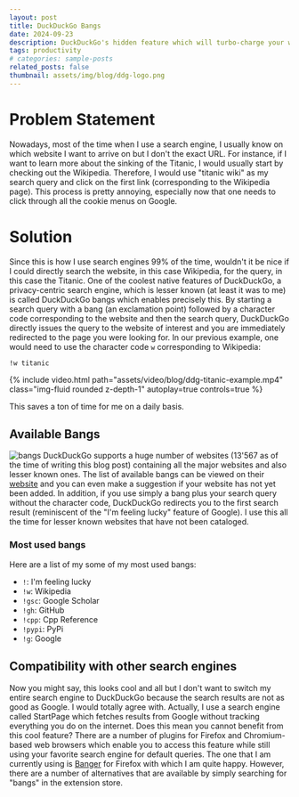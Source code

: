 ```yaml
---
layout: post
title: DuckDuckGo Bangs
date: 2024-09-23
description: DuckDuckGo's hidden feature which will turbo-charge your web searching
tags: productivity
# categories: sample-posts
related_posts: false
thumbnail: assets/img/blog/ddg-logo.png
---
```

# Problem Statement
Nowadays, most of the time when I use a search engine, I usually know on which website I want to arrive on but I don't the exact URL. For instance, if I want to learn more about the sinking of the Titanic, I would usually start by checking out the Wikipedia. Therefore, I would use "titanic wiki" as my search query and click on the first link (corresponding to the Wikipedia page). This process is pretty annoying, especially now that one needs to click through all the cookie menus on Google.
# Solution

Since this is how I use search engines 99% of the time, wouldn't it be nice if I could directly search the website, in this case Wikipedia, for the query, in this case the Titanic. One of the coolest native features of DuckDuckGo, a privacy-centric search engine, which is lesser known (at least it was to me) is called DuckDuckGo bangs which enables precisely this. By starting a search query with a bang (an exclamation point) followed by a character code corresponding to the website and then the search query, DuckDuckGo directly issues the query to the website of interest and you are immediately redirected to the page you were looking for. In our previous example, one would need to use the character code `w` corresponding to Wikipedia:
```text
!w titanic
```
{% include video.html path="assets/video/blog/ddg-titanic-example.mp4" class="img-fluid rounded z-depth-1" autoplay=true controls=true %}
<div class="caption">
    This saves a ton of time for me on a daily basis.
</div>

## Available Bangs
![bangs](../../../assets/img/blog/ddg-bangs.png)
DuckDuckGo supports a huge number of websites (13'567 as of the time of writing this blog post) containing all the major websites and also lesser known ones. The list of available bangs can be viewed on their [website](https://duckduckgo.com/bangs) and you can even make a suggestion if your website has not yet been added. In addition, if you use simply a bang plus your search query without the character code, DuckDuckGo redirects you to the first search result (reminiscent of the "I'm feeling lucky" feature of Google). I use this all the time for lesser known websites that have not been cataloged.
### Most used bangs
Here are a list of my some of my most used bangs:
- `!`: I'm feeling lucky
- `!w`: Wikipedia
- `!gsc`: Google Scholar
- `!gh`: GitHub
- `!cpp`: Cpp Reference
- `!pypi`: PyPi
- `!g`: Google

## Compatibility with other search engines
Now you might say, this looks cool and all but I don't want to switch my entire search engine to DuckDuckGo because the search results are not as good as Google. I would totally agree with. Actually, I use a search engine called StartPage which fetches results from Google without tracking everything you do on the internet. Does this mean you cannot benefit from this cool feature? There are a number of plugins for Firefox and Chromium-based web browsers which enable you to access this feature while still using your favorite search engine for default queries. The one that I am currently using is [Banger](https://addons.mozilla.org/en-US/firefox/addon/banger/) for Firefox with which I am quite happy. However, there are a number of alternatives that are available by simply searching for "bangs" in the extension store.

